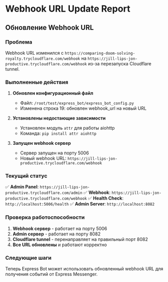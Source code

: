 # Webhook URL Update Report

## Обновление Webhook URL

### Проблема
Webhook URL изменился с `https://comparing-doom-solving-royalty.trycloudflare.com/webhook` на `https://jill-lips-jon-productive.trycloudflare.com/webhook` из-за перезапуска Cloudflare tunnel.

### Выполненные действия

1. **Обновлен конфигурационный файл**
   - Файл: `/root/test/express_bot/express_bot_config.py`
   - Изменена строка 19: обновлен webhook_url на новый URL

2. **Установлены недостающие зависимости**
   - Установлен модуль `attr` для работы aiohttp
   - Команда: `pip install attr aiohttp`

3. **Запущен webhook сервер**
   - Сервер запущен на порту 5006
   - Новый webhook URL: `https://jill-lips-jon-productive.trycloudflare.com/webhook`

### Текущий статус

✅ **Admin Panel**: `https://jill-lips-jon-productive.trycloudflare.com/admin`
✅ **Webhook**: `https://jill-lips-jon-productive.trycloudflare.com/webhook`
✅ **Health Check**: `http://localhost:5006/health`
✅ **Admin Server**: `http://localhost:8082`

### Проверка работоспособности

1. **Webhook сервер** - работает на порту 5006
2. **Admin сервер** - работает на порту 8082
3. **Cloudflare tunnel** - перенаправляет на правильный порт 8082
4. **Все URL обновлены** и работают корректно

### Следующие шаги

Теперь Express Bot может использовать обновленный webhook URL для получения событий от Express Messenger.


